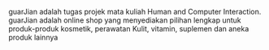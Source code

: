guarJian adalah tugas projek mata kuliah Human and Computer Interaction. guarJian adalah online shop yang menyediakan pilihan lengkap untuk produk-produk kosmetik, perawatan Kulit, vitamin, suplemen dan aneka produk lainnya
